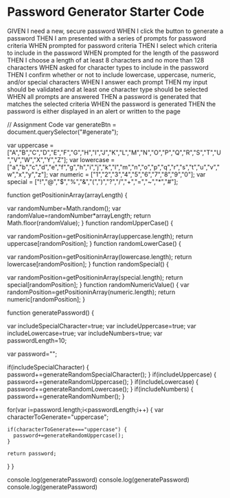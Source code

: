 # Password Generator Starter Code

GIVEN I need a new, secure password
WHEN I click the button to generate a password
THEN I am presented with a series of prompts for password criteria
WHEN prompted for password criteria
THEN I select which criteria to include in the password
WHEN prompted for the length of the password
THEN I choose a length of at least 8 characters and no more than 128 characters
WHEN asked for character types to include in the password
THEN I confirm whether or not to include lowercase, uppercase, numeric, and/or special characters
WHEN I answer each prompt
THEN my input should be validated and at least one character type should be selected
WHEN all prompts are answered
THEN a password is generated that matches the selected criteria
WHEN the password is generated
THEN the password is either displayed in an alert or written to the page


// Assignment Code
var generateBtn = document.querySelector("#generate");


var uppercase = ["A","B","C","D","E","F","G","H","I","J","K","L","M","N","O","P","Q","R","S","T","U","V","W","X","Y","Z"];
var lowercase = ["a","b","c","d","e","f","g","h","i","j","k","l","m","n","o","p","q","r","s","t","u","v","w","x","y","z"];
var numeric = ["1","2","3","4","5","6","7","8","9","0"];
var special = ["!","@","$","%","&","(",")","?","/","+","=","~","*","#"];

function getPositioninArray(arrayLength) {

  var randomNumber=Math.random();
  var randomValue=randomNumber*arrayLength;
  return Math.floor(randomValue);
}
function randomUpperCase() {

  var randomPosition=getPositioninArray(uppercase.length);
  return uppercase[randomPosition];
}
function randomLowerCase() {

  var randomPosition=getPositioninArray(lowercase.length);
  return lowercase[randomPosition];
}
function randomSpecial() {

  var randomPosition=getPositioninArray(special.length);
  return special[randomPosition];
}
function randomNumericValue() {
  var randomPosition=getPositioninArray(numeric.length);
  return numeric[randomPosition];
}


function generatePassword() {

  var includeSpecialCharacter=true;
  var includeUppercase=true;
  var includeLowercase=true;
  var includeNumbers=true;
  var passwordLength=10;

  var password="";

  if(includeSpecialCharacter) {
    password+=generateRandomSpecialCharacter();
  }
  if(includeUppercase) {
    password+=generateRandomUppercase();
  }
  if(includeLowercase) {
    password+=generateRandomLowercase();
  }
  if(includeNumbers) {
    password+=generateRandomNumber();
  }

  for(var i=password.length;i<passwordLength;i++) {
    var characterToGenerate="uppercase";

    if(characterToGenerate==="uppercase") {
      password+=generateRandomUppercase();
    }

    return password;
  }
}


console.log(generatePassword)
console.log(generatePassword)
console.log(generatePassword)